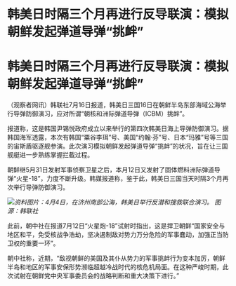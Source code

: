 # 韩美日时隔三个月再进行反导联演：模拟朝鲜发起弹道导弹“挑衅”

# 韩美日时隔三个月再进行反导联演：模拟朝鲜发起弹道导弹“挑衅”

（观察者网讯）韩联社7月16日报道，韩美日三国16日在朝鲜半岛东部海域公海举行导弹防御演习，应对所谓“朝核和洲际弹道导弹（ICBM）挑衅”。

报道称，这是韩国尹锡悦政府成立以来举行的第四次韩美日海上导弹防御演习。据韩国海军透露，本次有韩国“粟谷李珥”号、美国“约翰·芬”号、日本“玛雅”号等三国的宙斯盾驱逐舰参演。此次演习模拟朝鲜发起弹道导弹“挑衅”的状况，旨在让三国舰艇进一步熟练掌握拦截过程。

朝鲜继5月31日发射军事侦察卫星之后，本月12日又发射了固体燃料洲际弹道导弹“火星-18”，力度不断升级。韩媒报道称，鉴于此，韩美日三国当天时隔3个月再次举行导弹防御演习。

![](https://inews.gtimg.com/newsapp_bt/0/15814133463/1000)_资料图片：4月4日，在济州南部公海，韩美日举行反潜和搜救联合演习。
图源：韩联社_

此前，朝中社在报道7月12日“火星炮-18”试射时指出，这是捍卫朝鲜“国家安全与地区和平，免受核战争浩劫，坚决遏制敌对势力万分危险的军事蠢动，加强正当防卫权的重要一环”。

朝中社称，近期，“敌视朝鲜的美国及其仆从势力的军事挑衅行为变本加厉，朝鲜半岛和地区的军事安保形势濒临超越冷战时代的核危机局面。在这种严峻时期，此次试射在朝鲜党中央军事委员会的战略判断和重大决策下进行。”

